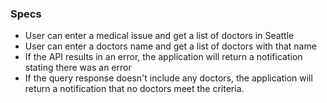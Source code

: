 ### Specs
* User can enter a medical issue and get a list of doctors in Seattle
* User can enter a doctors name and get a list of doctors with that name
* If the API results in an error, the application will return a notification stating there was an error
* If the query response doesn't include any doctors, the application will return a notification that no doctors meet the criteria.
